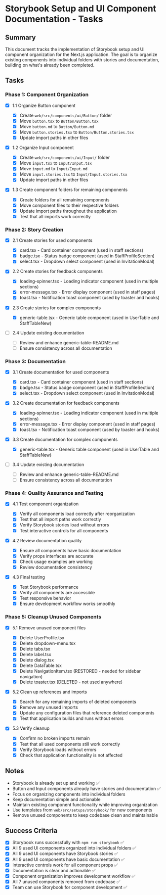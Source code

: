# Storybook Setup and UI Component Documentation - Tasks

## Summary

This document tracks the implementation of Storybook setup and UI component organization for the Next.js application. The goal is to organize existing components into individual folders with stories and documentation, building on what's already been completed.

## Tasks

### Phase 1: Component Organization

- [x] 1.1 Organize Button component

  - [x] Create `web/src/components/ui/Button/` folder
  - [x] Move `button.tsx` to `Button/Button.tsx`
  - [x] Move `button.md` to `Button/Button.md`
  - [x] Move `button.stories.tsx` to `Button/Button.stories.tsx`
  - [x] Update import paths in other files

- [x] 1.2 Organize Input component

  - [x] Create `web/src/components/ui/Input/` folder
  - [x] Move `input.tsx` to `Input/Input.tsx`
  - [x] Move `input.md` to `Input/Input.md`
  - [x] Move `input.stories.tsx` to `Input/Input.stories.tsx`
  - [x] Update import paths in other files

- [x] 1.3 Create component folders for remaining components

  - [x] Create folders for all remaining components
  - [x] Move component files to their respective folders
  - [x] Update import paths throughout the application
  - [x] Test that all imports work correctly

### Phase 2: Story Creation

- [x] 2.1 Create stories for used components

  - [x] card.tsx - Card container component (used in staff sections)
  - [x] badge.tsx - Status badge component (used in StaffProfileSection)
  - [x] select.tsx - Dropdown select component (used in InvitationModal)

- [x] 2.2 Create stories for feedback components

  - [x] loading-spinner.tsx - Loading indicator component (used in multiple sections)
  - [x] error-message.tsx - Error display component (used in staff pages)
  - [x] toast.tsx - Notification toast component (used by toaster and hooks)

- [x] 2.3 Create stories for complex components

  - [x] generic-table.tsx - Generic table component (used in UserTable and StaffTableNew)

- [ ] 2.4 Update existing documentation
  - [ ] Review and enhance generic-table-README.md
  - [ ] Ensure consistency across all documentation

### Phase 3: Documentation

- [x] 3.1 Create documentation for used components

  - [x] card.tsx - Card container component (used in staff sections)
  - [x] badge.tsx - Status badge component (used in StaffProfileSection)
  - [x] select.tsx - Dropdown select component (used in InvitationModal)

- [x] 3.2 Create documentation for feedback components

  - [x] loading-spinner.tsx - Loading indicator component (used in multiple sections)
  - [x] error-message.tsx - Error display component (used in staff pages)
  - [x] toast.tsx - Notification toast component (used by toaster and hooks)

- [x] 3.3 Create documentation for complex components

  - [x] generic-table.tsx - Generic table component (used in UserTable and StaffTableNew)

- [ ] 3.4 Update existing documentation
  - [ ] Review and enhance generic-table-README.md
  - [ ] Ensure consistency across all documentation

### Phase 4: Quality Assurance and Testing

- [x] 4.1 Test component organization

  - [x] Verify all components load correctly after reorganization
  - [x] Test that all import paths work correctly
  - [x] Verify Storybook stories load without errors
  - [x] Test interactive controls for all components

- [x] 4.2 Review documentation quality

  - [x] Ensure all components have basic documentation
  - [x] Verify props interfaces are accurate
  - [x] Check usage examples are working
  - [x] Review documentation consistency

- [x] 4.3 Final testing
  - [x] Test Storybook performance
  - [x] Verify all components are accessible
  - [x] Test responsive behavior
  - [x] Ensure development workflow works smoothly

### Phase 5: Cleanup Unused Components

- [x] 5.1 Remove unused component files

  - [x] Delete UserProfile.tsx
  - [x] Delete dropdown-menu.tsx
  - [x] Delete tabs.tsx
  - [x] Delete label.tsx
  - [x] Delete dialog.tsx
  - [x] Delete DataTable.tsx
  - [x] Delete NavigationItem.tsx (RESTORED - needed for sidebar navigation)
  - [x] Delete toaster.tsx (DELETED - not used anywhere)

- [x] 5.2 Clean up references and imports

  - [x] Search for any remaining imports of deleted components
  - [x] Remove any unused imports
  - [x] Update any configuration files that reference deleted components
  - [x] Test that application builds and runs without errors

- [x] 5.3 Verify cleanup
  - [x] Confirm no broken imports remain
  - [x] Test that all used components still work correctly
  - [x] Verify Storybook loads without errors
  - [x] Check that application functionality is not affected

## Notes

- Storybook is already set up and working ✅
- Button and Input components already have stories and documentation ✅
- Focus on organizing components into individual folders
- Keep documentation simple and actionable
- Maintain existing component functionality while improving organization
- Use templates from `web/src/setups/storybook/` for new components
- Remove unused components to keep codebase clean and maintainable

## Success Criteria

- [x] Storybook runs successfully with `npm run storybook` ✅
- [x] All 9 used UI components organized into individual folders ✅
- [x] All 9 used UI components have Storybook stories ✅
- [x] All 9 used UI components have basic documentation ✅
- [x] Interactive controls work for all component props ✅
- [x] Documentation is clear and actionable ✅
- [x] Component organization improves development workflow ✅
- [x] All 7 unused components removed from codebase ✅
- [x] Team can use Storybook for component development ✅
